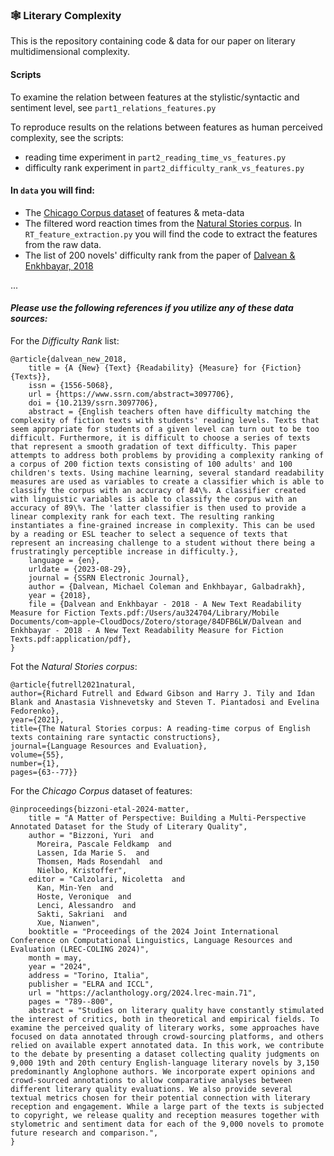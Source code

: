 ### 🕸️ Literary Complexity

This is the repository containing code & data for our paper on literary multidimensional complexity.

#### Scripts
To examine the relation between features at the stylistic/syntactic and sentiment level, see ```part1_relations_features.py```

To reproduce results on the relations between features as human perceived complexity, see the scripts:
- reading time experiment in ```part2_reading_time_vs_features.py```
- difficulty rank experiment in ```part2_difficulty_rank_vs_features.py```

#### In ```data``` you will find:
- The [Chicago Corpus dataset](https://github.com/centre-for-humanities-computing/chicago_corpus) of features & meta-data
- The filtered word reaction times from the [Natural Stories corpus](https://github.com/languageMIT/naturalstories/). In ```RT_feature_extraction.py``` you will find the code to extract the features from the raw data.
- The list of 200 novels' difficulty rank from the paper of [Dalvean & Enkhbayar, 2018](https://dx.doi.org/10.2139/ssrn.3097706)

...


#### _Please use the following references if you utilize any of these data sources:_

For the _Difficulty Rank_ list:
```
@article{dalvean_new_2018,
	title = {A {New} {Text} {Readability} {Measure} for {Fiction} {Texts}},
	issn = {1556-5068},
	url = {https://www.ssrn.com/abstract=3097706},
	doi = {10.2139/ssrn.3097706},
	abstract = {English teachers often have difficulty matching the complexity of fiction texts with students' reading levels. Texts that seem appropriate for students of a given level can turn out to be too difficult. Furthermore, it is difficult to choose a series of texts that represent a smooth gradation of text difficulty. This paper attempts to address both problems by providing a complexity ranking of a corpus of 200 fiction texts consisting of 100 adults' and 100 children's texts. Using machine learning, several standard readability measures are used as variables to create a classifier which is able to classify the corpus with an accuracy of 84\%. A classifier created with linguistic variables is able to classify the corpus with an accuracy of 89\%. The 'latter classifier is then used to provide a linear complexity rank for each text. The resulting ranking instantiates a fine-grained increase in complexity. This can be used by a reading or ESL teacher to select a sequence of texts that represent an increasing challenge to a student without there being a frustratingly perceptible increase in difficulty.},
	language = {en},
	urldate = {2023-08-29},
	journal = {SSRN Electronic Journal},
	author = {Dalvean, Michael Coleman and Enkhbayar, Galbadrakh},
	year = {2018},
	file = {Dalvean and Enkhbayar - 2018 - A New Text Readability Measure for Fiction Texts.pdf:/Users/au324704/Library/Mobile Documents/com~apple~CloudDocs/Zotero/storage/84DFB6LW/Dalvean and Enkhbayar - 2018 - A New Text Readability Measure for Fiction Texts.pdf:application/pdf},
}
```

Fot the _Natural Stories corpus_:
```
@article{futrell2021natural,
author={Richard Futrell and Edward Gibson and Harry J. Tily and Idan Blank and Anastasia Vishnevetsky and Steven T. Piantadosi and Evelina Fedorenko},
year={2021},
title={The Natural Stories corpus: A reading-time corpus of English texts containing rare syntactic constructions},
journal={Language Resources and Evaluation},
volume={55},
number={1},
pages={63--77}}
```

For the _Chicago Corpus_ dataset of features:
```
@inproceedings{bizzoni-etal-2024-matter,
    title = "A Matter of Perspective: Building a Multi-Perspective Annotated Dataset for the Study of Literary Quality",
    author = "Bizzoni, Yuri  and
      Moreira, Pascale Feldkamp  and
      Lassen, Ida Marie S.  and
      Thomsen, Mads Rosendahl  and
      Nielbo, Kristoffer",
    editor = "Calzolari, Nicoletta  and
      Kan, Min-Yen  and
      Hoste, Veronique  and
      Lenci, Alessandro  and
      Sakti, Sakriani  and
      Xue, Nianwen",
    booktitle = "Proceedings of the 2024 Joint International Conference on Computational Linguistics, Language Resources and Evaluation (LREC-COLING 2024)",
    month = may,
    year = "2024",
    address = "Torino, Italia",
    publisher = "ELRA and ICCL",
    url = "https://aclanthology.org/2024.lrec-main.71",
    pages = "789--800",
    abstract = "Studies on literary quality have constantly stimulated the interest of critics, both in theoretical and empirical fields. To examine the perceived quality of literary works, some approaches have focused on data annotated through crowd-sourcing platforms, and others relied on available expert annotated data. In this work, we contribute to the debate by presenting a dataset collecting quality judgments on 9,000 19th and 20th century English-language literary novels by 3,150 predominantly Anglophone authors. We incorporate expert opinions and crowd-sourced annotations to allow comparative analyses between different literary quality evaluations. We also provide several textual metrics chosen for their potential connection with literary reception and engagement. While a large part of the texts is subjected to copyright, we release quality and reception measures together with stylometric and sentiment data for each of the 9,000 novels to promote future research and comparison.",
}
```
